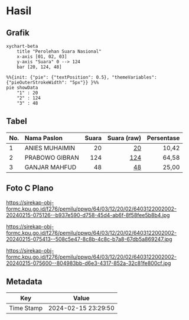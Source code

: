 # Hasil

## Grafik

```mermaid
xychart-beta
    title "Perolehan Suara Nasional"
    x-axis [01, 02, 03]
    y-axis "Suara" 0 --> 124
    bar [20, 124, 48]
```

```mermaid
%%{init: {"pie": {"textPosition": 0.5}, "themeVariables": {"pieOuterStrokeWidth": "5px"}} }%%
pie showData
    "1" : 20
    "2" : 124
    "3" : 48
```

## Tabel

| No. | Nama Paslon    | Suara | Suara (raw) | Persentase |
|:--- |:-------------- | -----:| -----------:| ----------:|
| 1   | ANIES MUHAIMIN | 20    | [20][p-1]   | 10,42      |
| 2   | PRABOWO GIBRAN | 124   | [124][p-2]  | 64,58      |
| 3   | GANJAR MAHFUD  | 48    | [48][p-3]   | 25,00      |


[p-1]: https://github.com/gigit-pemilu/pemilu-2024/blob/main/pilpres/hitung-suara/sub/64-kalimantan-timur/sub/03-berau/sub/12-batu-putih/sub/2002-kayu-indah/sub/002-tps/sub/paslon-1.txt
[p-2]: https://github.com/gigit-pemilu/pemilu-2024/blob/main/pilpres/hitung-suara/sub/64-kalimantan-timur/sub/03-berau/sub/12-batu-putih/sub/2002-kayu-indah/sub/002-tps/sub/paslon-2.txt
[p-3]: https://github.com/gigit-pemilu/pemilu-2024/blob/main/pilpres/hitung-suara/sub/64-kalimantan-timur/sub/03-berau/sub/12-batu-putih/sub/2002-kayu-indah/sub/002-tps/sub/paslon-3.txt

## Foto C Plano

https://sirekap-obj-formc.kpu.go.id/f276/pemilu/ppwp/64/03/12/20/02/6403122002002-20240215-075126--b937e590-d758-45d4-ab6f-8f58fee5b8b4.jpg

https://sirekap-obj-formc.kpu.go.id/f276/pemilu/ppwp/64/03/12/20/02/6403122002002-20240215-075413--508c5e47-8c8b-4c8c-b7a8-67db5a869247.jpg

https://sirekap-obj-formc.kpu.go.id/f276/pemilu/ppwp/64/03/12/20/02/6403122002002-20240215-075600--804983bb-d6e3-4317-852a-32c81fe800cf.jpg


## Metadata

| Key        | Value               |
| ---------- | ------------------- |
| Time Stamp | 2024-02-15 23:29:50 |



